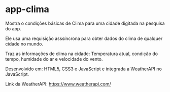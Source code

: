 # app-clima
Mostra o condições básicas de Clima para uma cidade digitada na pesquisa do app.

Ele usa uma requisição asssíncrona para obter dados do clima de qualquer cidade no mundo.

Traz as informações de clima na cidade: Temperatura atual, condição do tempo, humidade do ar e velocidade do vento.

Desenvolvido em: HTML5, CSS3 e JavaScript e integrada a WeatherAPI no JavaScript.

Link da WeatherAPI: https://www.weatherapi.com/


